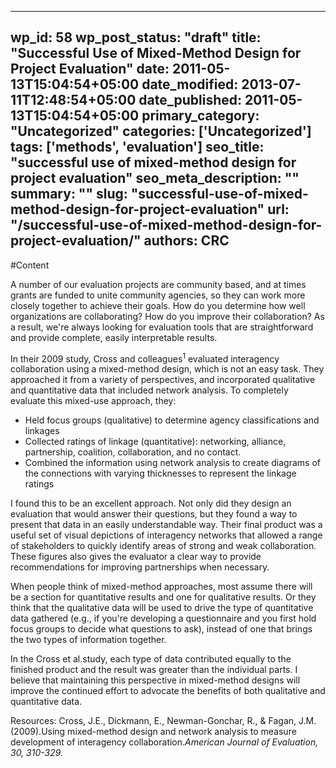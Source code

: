 
---
wp_id: 58
wp_post_status: "draft" 
title: "Successful Use of Mixed-Method Design for Project Evaluation"
date: 2011-05-13T15:04:54+05:00
date_modified: 2013-07-11T12:48:54+05:00
date_published: 2011-05-13T15:04:54+05:00
primary_category: "Uncategorized"
categories: ['Uncategorized'] 
tags: ['methods', 'evaluation']
seo_title: "successful use of mixed-method design for project evaluation"
seo_meta_description: ""
summary: "" 
slug: "successful-use-of-mixed-method-design-for-project-evaluation"
url: "/successful-use-of-mixed-method-design-for-project-evaluation/"
authors: CRC
---

#Content

A number of our evaluation projects are community based, and at times grants are funded to unite community agencies, so they can work more closely together to achieve their goals. How do you determine how well organizations are collaborating? How do you improve their collaboration? As a result, we're always looking for evaluation tools that are straightforward and provide complete, easily interpretable results.

In their 2009 study, Cross and colleagues<sup>1</sup> evaluated interagency collaboration using a mixed-method design, which is not an easy task. They approached it from a variety of perspectives, and incorporated qualitative and quantitative data that included network analysis. To completely evaluate this mixed-use approach, they:

*   Held focus groups (qualitative) to determine agency classifications and linkages
*   Collected ratings of linkage (quantitative): networking, alliance, partnership, coalition, collaboration, and no contact.
*   Combined the information using network analysis to create diagrams of the connections with varying thicknesses to represent the linkage ratings

I found this to be an excellent approach. Not only did they design an evaluation that would answer their questions, but they found a way to present that data in an easily understandable way. Their final product was a useful set of visual depictions of interagency networks that allowed a range of stakeholders to quickly identify areas of strong and weak collaboration. These figures also gives the evaluator a clear way to provide recommendations for improving partnerships when necessary.

When people think of mixed-method approaches, most assume there will be a section for quantitative results and one for qualitative results. Or they think that the qualitative data will be used to drive the type of quantitative data gathered (e.g., if you're developing a questionnaire and you first hold focus groups to decide what questions to ask), instead of one that brings the two types of information together.

In the Cross et al.study, each type of data contributed equally to the finished product and the result was greater than the individual parts. I believe that maintaining this perspective in mixed-method designs will improve the continued effort to advocate the benefits of both qualitative and quantitative data.

Resources: Cross, J.E., Dickmann, E., Newman-Gonchar, R., & Fagan, J.M. (2009).Using mixed-method design and network analysis to measure development of interagency collaboration._American Journal of Evaluation, 30, 310-329._


